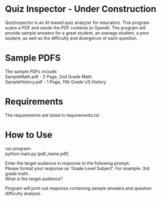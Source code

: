 # Quiz Inspector - Under Construction

QuizInspector is an AI-based quiz analyzer for educators.
This program scans a PDF and sends the PDF contents to OpenAI. The program will provide sample answers for a great student, an average student, a poor student, as well as the difficulty and divergence of each question.

# Sample PDFS
The sample PDFs include:\
SampleMath.pdf - 2 Page, 2nd Grade Math\
SampleHistory.pdf - 1 Page, 11th Grade US History

# Requirements
The requirements are listed in requirements.txt

# How to Use
run program:\
python main.py [pdf_name.pdf]

Enter the target audience in response to the following prompt:\
Please format your response as 'Grade Level Subject'. For example: 3rd grade math.\
What is the target audience?

Program will print out response containing sample answers and question difficulty analysis.

